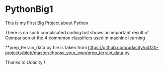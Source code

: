 # PythonBig1

This is my First Big Project about Python



There is no such complicated coding but shows an important result of Comparison of the 4 commmon classifiers used in machine learning


**prep_terrain_data.py file is taken from https://github.com/udacity/ud120-projects/blob/master/choose_your_own/prep_terrain_data.py

Thanks to Udacity !
